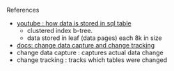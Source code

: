 References
 - [youtube : how data is stored in sql table](https://www.youtube.com/watch?v=OyBwIjnQLtI)
    - clustered index b-tree.
    - data stored in leaf (data pages) each 8k in size
- [docs: change data capture and change tracking](https://docs.microsoft.com/en-us/sql/relational-databases/track-changes/track-data-changes-sql-server?view=sql-server-ver15`)
- change data capture : captures actual data change
- change tracking : tracks which tables were changed